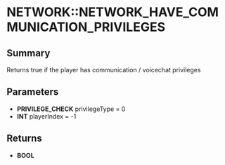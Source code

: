 # NETWORK::NETWORK_HAVE_COMMUNICATION_PRIVILEGES

## Summary
Returns true if the player has communication / voicechat privileges

## Parameters
* **PRIVILEGE_CHECK** privilegeType = 0
* **INT** playerIndex = -1

## Returns
* **BOOL**